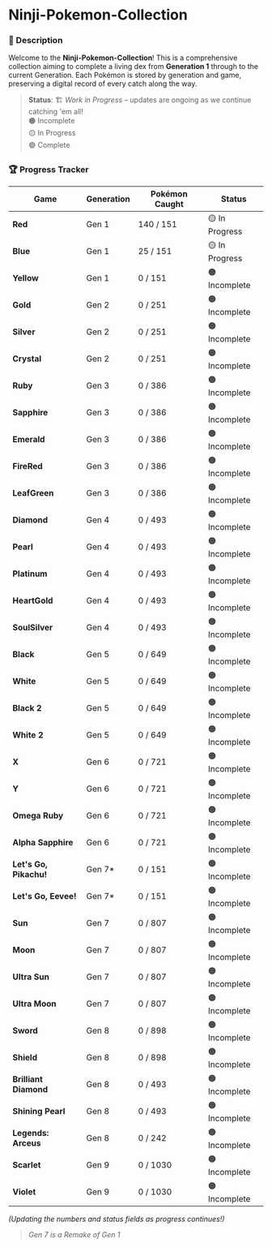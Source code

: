 # Ninji-Pokemon-Collection

### 📜 Description
Welcome to the **Ninji-Pokemon-Collection**! This is a comprehensive collection aiming to complete a living dex from **Generation 1** through to the current Generation. Each Pokémon is stored by generation and game, preserving a digital record of every catch along the way.

> **Status**: 🏗️ *Work in Progress* – updates are ongoing as we continue catching 'em all!  
> 🟠 Incomplete  
> 🟡 In Progress  
> 🟢 Complete  

### 🏆 Progress Tracker

| Game                   | Generation | Pokémon Caught | Status        |
|------------------------|------------|----------------|---------------|
| **Red**                | Gen 1      | 140 / 151        | 🟡 In Progress  |
| **Blue**               | Gen 1      | 25 / 151        | 🟡 In Progress  |
| **Yellow**             | Gen 1      | 0 / 151        | 🟠 Incomplete  |
| **Gold**               | Gen 2      | 0 / 251        | 🟠 Incomplete  |
| **Silver**             | Gen 2      | 0 / 251        | 🟠 Incomplete  |
| **Crystal**            | Gen 2      | 0 / 251        | 🟠 Incomplete  |
| **Ruby**               | Gen 3      | 0 / 386        | 🟠 Incomplete  |
| **Sapphire**           | Gen 3      | 0 / 386        | 🟠 Incomplete  |
| **Emerald**            | Gen 3      | 0 / 386        | 🟠 Incomplete  |
| **FireRed**            | Gen 3      | 0 / 386        | 🟠 Incomplete  |
| **LeafGreen**          | Gen 3      | 0 / 386        | 🟠 Incomplete  |
| **Diamond**            | Gen 4      | 0 / 493        | 🟠 Incomplete  |
| **Pearl**              | Gen 4      | 0 / 493        | 🟠 Incomplete  |
| **Platinum**           | Gen 4      | 0 / 493        | 🟠 Incomplete  |
| **HeartGold**          | Gen 4      | 0 / 493        | 🟠 Incomplete  |
| **SoulSilver**         | Gen 4      | 0 / 493        | 🟠 Incomplete  |
| **Black**              | Gen 5      | 0 / 649        | 🟠 Incomplete  |
| **White**              | Gen 5      | 0 / 649        | 🟠 Incomplete  |
| **Black 2**            | Gen 5      | 0 / 649        | 🟠 Incomplete  |
| **White 2**            | Gen 5      | 0 / 649        | 🟠 Incomplete  |
| **X**                  | Gen 6      | 0 / 721        | 🟠 Incomplete  |
| **Y**                  | Gen 6      | 0 / 721        | 🟠 Incomplete  |
| **Omega Ruby**         | Gen 6      | 0 / 721        | 🟠 Incomplete  |
| **Alpha Sapphire**     | Gen 6      | 0 / 721        | 🟠 Incomplete  |
| **Let's Go, Pikachu!** | Gen 7*     | 0 / 151        | 🟠 Incomplete  |
| **Let's Go, Eevee!**   | Gen 7*     | 0 / 151        | 🟠 Incomplete  |
| **Sun**                | Gen 7      | 0 / 807        | 🟠 Incomplete  |
| **Moon**               | Gen 7      | 0 / 807        | 🟠 Incomplete  |
| **Ultra Sun**          | Gen 7      | 0 / 807        | 🟠 Incomplete  |
| **Ultra Moon**         | Gen 7      | 0 / 807        | 🟠 Incomplete  |
| **Sword**              | Gen 8      | 0 / 898        | 🟠 Incomplete  |
| **Shield**             | Gen 8      | 0 / 898        | 🟠 Incomplete  |
| **Brilliant Diamond**  | Gen 8      | 0 / 493        | 🟠 Incomplete  |
| **Shining Pearl**      | Gen 8      | 0 / 493        | 🟠 Incomplete  |
| **Legends: Arceus**    | Gen 8      | 0 / 242        | 🟠 Incomplete  |
| **Scarlet**            | Gen 9      | 0 / 1030       | 🟠 Incomplete  |
| **Violet**             | Gen 9      | 0 / 1030       | 🟠 Incomplete  |

*(Updating the numbers and status fields as progress continues!)*  
> *Gen 7 is a Remake of Gen 1*
